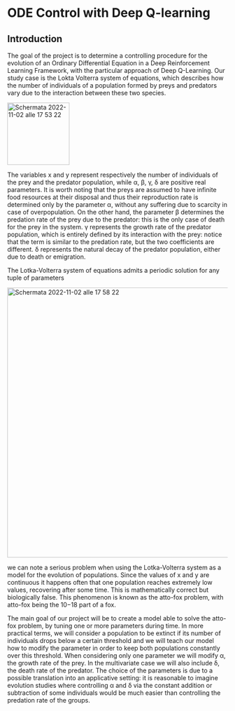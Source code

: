 # ODE Control with Deep Q-learning

## Introduction

The goal of the project is to determine a controlling procedure for the evolution of an Ordinary Differential
Equation in a Deep Reinforcement Learning Framework, with the particular approach of Deep Q-Learning. Our study case is the Lokta Volterra system of equations, which describes how the number of individuals of a population formed by preys and predators vary due to the interaction between these two species. 

<img width="142" alt="Schermata 2022-11-02 alle 17 53 22" src="https://user-images.githubusercontent.com/64698911/199552125-39faa4ea-f846-438c-8784-2350320744f9.png">

The variables x and y represent respectively the number of individuals of the prey and the predator population, while α, β, γ, δ are positive real parameters.
It is worth noting that the preys are assumed to have infinite food resources at their disposal and thus their reproduction rate is determined only by the parameter α, without any suffering due to scarcity in case of overpopulation. On the other hand, the parameter β determines the predation rate of the prey due to the predator: this is the only case of death for the prey in the system.
γ represents the growth rate of the predator population, which is entirely defined by its interaction with the prey: notice that the term is similar to the predation rate, but the two coefficients are different. δ represents the natural decay of the predator population, either due to death or emigration.

The Lotka-Volterra system of equations admits a periodic solution for any tuple of parameters

<img width="616" alt="Schermata 2022-11-02 alle 17 58 22" src="https://user-images.githubusercontent.com/64698911/199553364-2100ab33-b348-421f-9d02-71265fc27b35.png">

we can note a serious problem when using the Lotka-Volterra system as a model for the evolution of populations. Since the values of x and y are continuous it happens often that one population reaches extremely low values, recovering after some time. This is mathematically correct but biologically false. This phenomenon is known as the atto-fox problem, with atto-fox being the 10−18 part of a fox.

The main goal of our project will be to create a model able to solve the atto-fox problem, by tuning one or more parameters during time. In more practical terms, we will consider a population to be extinct if its number of individuals drops below a certain threshold and we will teach our model how to modify the parameter in order to keep both populations constantly over this threshold.
When considering only one parameter we will modify α, the growth rate of the prey. In the multivariate case we will also include δ, the death rate of the predator. The choice of the parameters is due to a possible translation into an applicative setting: it is reasonable to imagine evolution studies where controlling α and δ via the constant addition or subtraction of some individuals would be much easier than controlling the predation rate of the groups.

